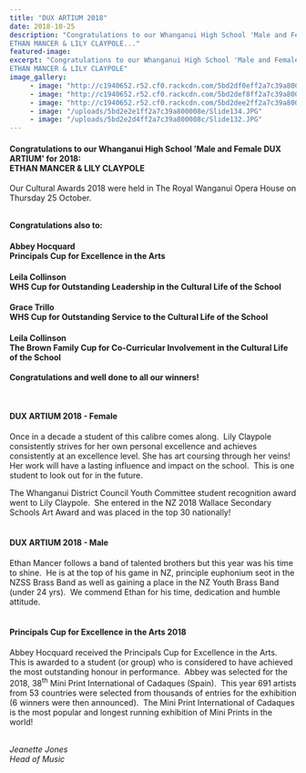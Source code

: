 ```yaml
---
title: "DUX ARTIUM 2018"
date: 2018-10-25
description: "Congratulations to our Whanganui High School 'Male and Female DUX ARTIUM' for 2018:
ETHAN MANCER & LILY CLAYPOLE..."
featured-image: 
excerpt: "Congratulations to our Whanganui High School 'Male and Female DUX ARTIUM' for 2018:
ETHAN MANCER & LILY CLAYPOLE"
image_gallery:
	 - image: "http://c1940652.r52.cf0.rackcdn.com/5bd2df0eff2a7c39a8000088/Dux-Artium-Female-Lily-Claypole.jpg"
	 - image: "http://c1940652.r52.cf0.rackcdn.com/5bd2def8ff2a7c39a8000086/Dux-Artium-Male-Ethan-Mancer.jpg"
	 - image: "http://c1940652.r52.cf0.rackcdn.com/5bd2dee2ff2a7c39a8000084/Principals-Cup-for-Excellence-in-the-Arts-Abbey-Hocquard.jpg"
	 - image: "/uploads/5bd2e2e1ff2a7c39a800008e/Slide134.JPG"
	 - image: "/uploads/5bd2e2d4ff2a7c39a800008c/Slide132.JPG"
---
```


<h4>Congratulations to our Whanganui High School 'Male and Female DUX ARTIUM' for 2018:<br />ETHAN MANCER &amp; LILY CLAYPOLE</h4>
<p><span>Our Cultural Awards 2018 were held in The Royal Wanganui Opera House on Thursday 25 October.<br /></span></p>
<p><strong><br />Congratulations also to:</strong></p>
<h4>Abbey Hocquard<br />Principals Cup for Excellence in the Arts</h4>
<h4>Leila Collinson&nbsp;<br />WHS Cup for&nbsp;Outstanding Leadership in the Cultural Life of the School</h4>
<h4>Grace Trillo<br />WHS Cup for&nbsp;Outstanding Service to the Cultural Life of the School</h4>
<h4>Leila Collinson <br />The Brown Family Cup for Co-Curricular Involvement in the Cultural Life of the School</h4>
<p><span><strong>Congratulations and well done to all our winners!</strong>&nbsp;</span></p>
<p>&nbsp;</p>
<h4>DUX ARTIUM 2018 - Female</h4>
<p>Once in a decade a student of this calibre comes along.&nbsp; Lily Claypole consistently strives for her own personal excellence and achieves consistently at an excellence level. She has art coursing through her veins!&nbsp; Her work will have a lasting influence and impact on the school.&nbsp; This is one student to look out for in the future.</p>
<p>The Whanganui District Council Youth Committee student recognition award went to Lily Claypole.&nbsp; She entered in the NZ 2018 Wallace Secondary Schools Art Award and was placed in the top 30 nationally!<br />&nbsp;</p>
<h4>DUX ARTIUM 2018 - Male</h4>
<p>Ethan Mancer follows a band of talented brothers but this year was his time to shine.&nbsp; He is at the top of his game in NZ, principle euphonium seot in the NZSS Brass Band as well as gaining a place in the NZ Youth Brass Band (under 24 yrs).&nbsp; We commend Ethan for his time, dedication and humble attitude.<br />&nbsp;</p>
<h4>Principals Cup for Excellence in the Arts 2018</h4>
<p>Abbey Hocquard received the Principals Cup for Excellence in the Arts.&nbsp; This is awarded to a student (or group) who is considered to have achieved the most outstanding honour in performance.&nbsp; Abbey was selected for the 2018, 38<sup>th</sup> Mini Print International of Cadaques (Spain).&nbsp; This year 691 artists from 53 countries were selected from thousands of entries for the exhibition (6 winners were then announced).&nbsp; The Mini Print International of Cadaques is the most popular and longest running exhibition of Mini Prints in the world!</p>
<p><em><br />Jeanette Jones</em><br /><em> Head of Music</em></p>

